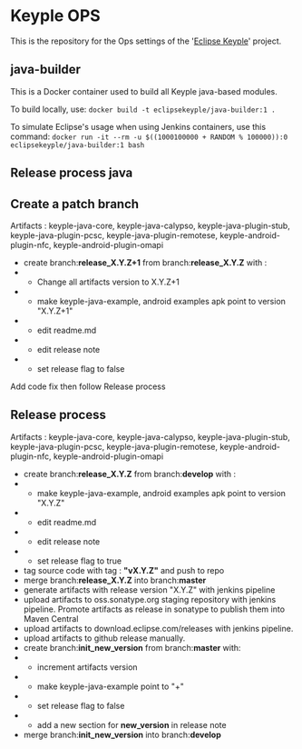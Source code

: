 Keyple OPS
==========
This is the repository for the Ops settings of the '[Eclipse Keyple](https://keyple.org/)' project.


java-builder
------------
This is a Docker container used to build all Keyple java-based modules.

To build locally, use:
`docker build -t eclipsekeyple/java-builder:1 .`

To simulate Eclipse's usage when using Jenkins containers, use this command:
`docker run -it --rm -u $((1000100000 + RANDOM % 100000)):0 eclipsekeyple/java-builder:1 bash`

Release process java
-----------

## Create a patch branch

Artifacts : keyple-java-core, keyple-java-calypso, keyple-java-plugin-stub, keyple-java-plugin-pcsc, keyple-java-plugin-remotese, keyple-android-plugin-nfc, keyple-android-plugin-omapi

* create branch:**release_X.Y.Z+1** from branch:**release_X.Y.Z** with :
* * Change all artifacts version to X.Y.Z+1
* * make keyple-java-example, android examples apk point to version "X.Y.Z+1"
* * edit readme.md
* * edit release note
* * set release flag to false

Add code fix then follow Release process


## Release process

Artifacts : keyple-java-core, keyple-java-calypso, keyple-java-plugin-stub, keyple-java-plugin-pcsc, keyple-java-plugin-remotese, keyple-android-plugin-nfc, keyple-android-plugin-omapi

* create branch:**release_X.Y.Z** from branch:**develop** with :
* * make keyple-java-example, android examples apk point to version "X.Y.Z"
* * edit readme.md
* * edit release note
* * set release flag to true
* tag source code with tag : **"vX.Y.Z"** and push to repo
* merge branch:**release_X.Y.Z** into branch:**master**
* generate artifacts with release version "X.Y.Z" with jenkins pipeline
* upload artifacts to oss.sonatype.org staging repository with jenkins pipeline. Promote artifacts as release in sonatype to publish them into Maven Central
* upload artifacts to download.eclipse.com/releases with jenkins pipeline.
* upload artifacts to github release manually.
* create branch:**init_new_version** from branch:**master**  with:
* * increment artifacts version
* * make keyple-java-example point to "+"
* * set release flag to false
* * add a new section for **new_version** in release note
* merge branch:**init_new_version** into branch:**develop** 
